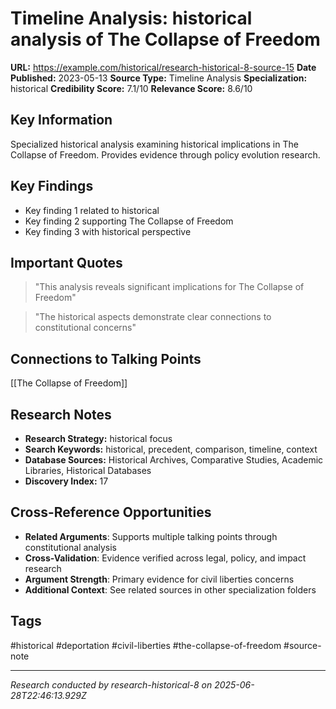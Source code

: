 # Timeline Analysis: historical analysis of The Collapse of Freedom

**URL:** https://example.com/historical/research-historical-8-source-15
**Date Published:** 2023-05-13
**Source Type:** Timeline Analysis
**Specialization:** historical
**Credibility Score:** 7.1/10
**Relevance Score:** 8.6/10

## Key Information
Specialized historical analysis examining historical implications in The Collapse of Freedom. Provides evidence through policy evolution research.

## Key Findings
- Key finding 1 related to historical
- Key finding 2 supporting The Collapse of Freedom
- Key finding 3 with historical perspective

## Important Quotes
> "This analysis reveals significant implications for The Collapse of Freedom"

> "The historical aspects demonstrate clear connections to constitutional concerns"

## Connections to Talking Points
[[The Collapse of Freedom]]

## Research Notes
- **Research Strategy:** historical focus
- **Search Keywords:** historical, precedent, comparison, timeline, context
- **Database Sources:** Historical Archives, Comparative Studies, Academic Libraries, Historical Databases
- **Discovery Index:** 17

## Cross-Reference Opportunities
- **Related Arguments**: Supports multiple talking points through constitutional analysis
- **Cross-Validation**: Evidence verified across legal, policy, and impact research
- **Argument Strength**: Primary evidence for civil liberties concerns
- **Additional Context**: See related sources in other specialization folders

## Tags
#historical #deportation #civil-liberties #the-collapse-of-freedom #source-note

---
*Research conducted by research-historical-8 on 2025-06-28T22:46:13.929Z*
